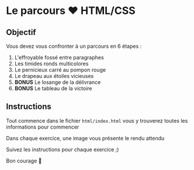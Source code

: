 # Le parcours ❤️ HTML/CSS

## Objectif

Vous devez vous confronter à un parcours en 6 étapes :

1. L'effroyable fossé entre paragraphes
2. Les timides ronds multicolores
3. Le pernicieux carré au pompon rouge
4. Le drapeau aux étoiles vicieuses
5. **BONUS** Le losange de la délivrance
6. **BONUS** Le tableau de la victoire

## Instructions

Tout commence dans le fichier `html/index.html` vous y trouverez toutes les informations pour commencer

Dans chaque exercice, une image vous présente le rendu attendu

Suivez les instructions pour chaque exercice ;)

Bon courage :muscle:
